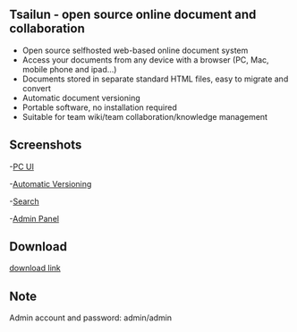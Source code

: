 ## Tsailun - open source online document and collaboration

- Open source selfhosted web-based online document system
- Access your documents from any device with a browser (PC, Mac, mobile phone and ipad...)
- Documents stored in separate standard HTML files, easy to migrate and convert
- Automatic document versioning
- Portable software, no installation required
- Suitable for team wiki/team collaboration/knowledge management

## Screenshots
-[PC UI](https://github.com/lisupeng/misc/tree/main/screenshots/v0.9.7/view.jpg)

-[Automatic Versioning](https://github.com/lisupeng/misc/tree/main/screenshots/v0.9.7/versioning.jpg)

-[Search](https://github.com/lisupeng/misc/tree/main/screenshots/v0.9.7/search.jpg)

-[Admin Panel](https://github.com/lisupeng/misc/tree/main/screenshots/v0.9.7/admin.jpg)

## Download
[download link](https://github.com/lisupeng/tsailunreleases)

## Note
Admin account and password: admin/admin
